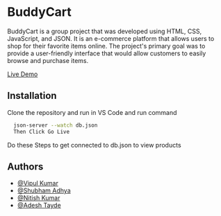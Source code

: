 
# BuddyCart

BuddyCart is a group project that was developed using HTML, CSS, JavaScript, and JSON. It is an e-commerce platform that allows users to shop for their favorite items online. The project's primary goal was to provide a user-friendly interface that would allow customers to easily browse and purchase items.

[Live Demo](https://dirty-quilt-1530.netlify.app/)



## Installation

Clone the repository and run in VS Code and run command




```bash
  json-server --watch db.json
  Then Click Go Live
```

Do these Steps to get connected to db.json to view products
    
## Authors

- [@Vipul Kumar](https://github.com/shubham-Adhya)
- [@Shubham Adhya](https://github.com/shubham-Adhya)
- [@Nitish Kumar](https://github.com/CodingDemon1)
- [@Adesh Tayde](https://github.com/Adesh856)

